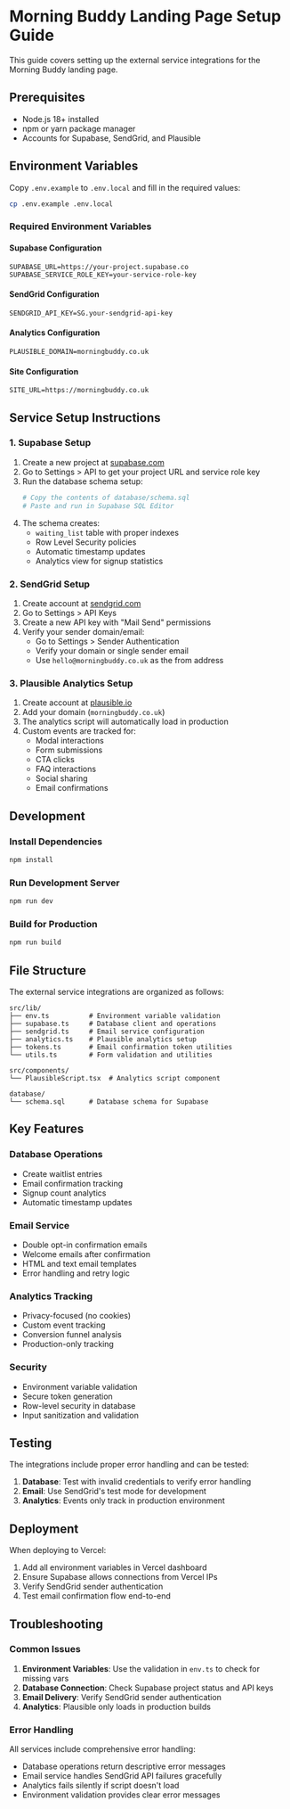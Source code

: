 # Morning Buddy Landing Page Setup Guide

This guide covers setting up the external service integrations for the Morning Buddy landing page.

## Prerequisites

- Node.js 18+ installed
- npm or yarn package manager
- Accounts for Supabase, SendGrid, and Plausible

## Environment Variables

Copy `.env.example` to `.env.local` and fill in the required values:

```bash
cp .env.example .env.local
```

### Required Environment Variables

#### Supabase Configuration
```
SUPABASE_URL=https://your-project.supabase.co
SUPABASE_SERVICE_ROLE_KEY=your-service-role-key
```

#### SendGrid Configuration
```
SENDGRID_API_KEY=SG.your-sendgrid-api-key
```

#### Analytics Configuration
```
PLAUSIBLE_DOMAIN=morningbuddy.co.uk
```

#### Site Configuration
```
SITE_URL=https://morningbuddy.co.uk
```

## Service Setup Instructions

### 1. Supabase Setup

1. Create a new project at [supabase.com](https://supabase.com)
2. Go to Settings > API to get your project URL and service role key
3. Run the database schema setup:
   ```bash
   # Copy the contents of database/schema.sql
   # Paste and run in Supabase SQL Editor
   ```
4. The schema creates:
   - `waiting_list` table with proper indexes
   - Row Level Security policies
   - Automatic timestamp updates
   - Analytics view for signup statistics

### 2. SendGrid Setup

1. Create account at [sendgrid.com](https://sendgrid.com)
2. Go to Settings > API Keys
3. Create a new API key with "Mail Send" permissions
4. Verify your sender domain/email:
   - Go to Settings > Sender Authentication
   - Verify your domain or single sender email
   - Use `hello@morningbuddy.co.uk` as the from address

### 3. Plausible Analytics Setup

1. Create account at [plausible.io](https://plausible.io)
2. Add your domain (`morningbuddy.co.uk`)
3. The analytics script will automatically load in production
4. Custom events are tracked for:
   - Modal interactions
   - Form submissions
   - CTA clicks
   - FAQ interactions
   - Social sharing
   - Email confirmations

## Development

### Install Dependencies
```bash
npm install
```

### Run Development Server
```bash
npm run dev
```

### Build for Production
```bash
npm run build
```

## File Structure

The external service integrations are organized as follows:

```
src/lib/
├── env.ts          # Environment variable validation
├── supabase.ts     # Database client and operations
├── sendgrid.ts     # Email service configuration
├── analytics.ts    # Plausible analytics setup
├── tokens.ts       # Email confirmation token utilities
└── utils.ts        # Form validation and utilities

src/components/
└── PlausibleScript.tsx  # Analytics script component

database/
└── schema.sql      # Database schema for Supabase
```

## Key Features

### Database Operations
- Create waitlist entries
- Email confirmation tracking
- Signup count analytics
- Automatic timestamp updates

### Email Service
- Double opt-in confirmation emails
- Welcome emails after confirmation
- HTML and text email templates
- Error handling and retry logic

### Analytics Tracking
- Privacy-focused (no cookies)
- Custom event tracking
- Conversion funnel analysis
- Production-only tracking

### Security
- Environment variable validation
- Secure token generation
- Row-level security in database
- Input sanitization and validation

## Testing

The integrations include proper error handling and can be tested:

1. **Database**: Test with invalid credentials to verify error handling
2. **Email**: Use SendGrid's test mode for development
3. **Analytics**: Events only track in production environment

## Deployment

When deploying to Vercel:

1. Add all environment variables in Vercel dashboard
2. Ensure Supabase allows connections from Vercel IPs
3. Verify SendGrid sender authentication
4. Test email confirmation flow end-to-end

## Troubleshooting

### Common Issues

1. **Environment Variables**: Use the validation in `env.ts` to check for missing vars
2. **Database Connection**: Check Supabase project status and API keys
3. **Email Delivery**: Verify SendGrid sender authentication
4. **Analytics**: Plausible only loads in production builds

### Error Handling

All services include comprehensive error handling:
- Database operations return descriptive error messages
- Email service handles SendGrid API failures gracefully
- Analytics fails silently if script doesn't load
- Environment validation provides clear error messages